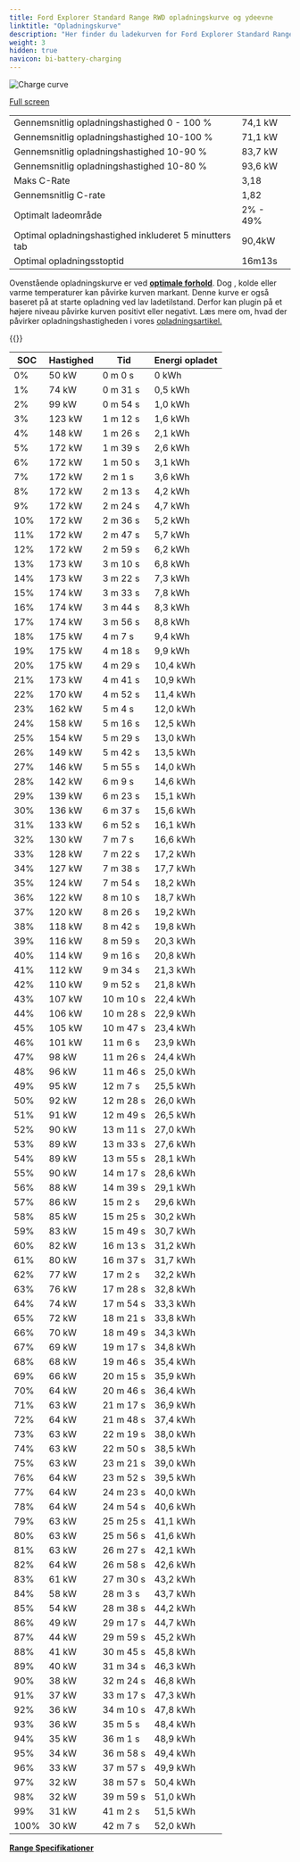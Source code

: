 ```yaml
---
title: Ford Explorer Standard Range RWD opladningskurve og ydeevne
linktitle: "Opladningskurve"
description: "Her finder du ladekurven for Ford Explorer Standard Range RWD."
weight: 3
hidden: true
navicon: bi-battery-charging
---
```

<!-- markdownlint-disable MD033 -->
<img src="/images/models/ford/explorer/explorer_standard_range_rwd/chargingcurve.svg" alt="Charge curve" class="img-fluid">

[Full screen](/images/models/ford/explorer/explorer_standard_range_rwd/chargingcurve.svg)


<table class="table table-striped border">
<tbody>
<tr>
<td>Gennemsnitlig opladningshastighed 0 - 100 %</td><td>74,1 kW</td>
</tr>
<tr>
<td>Gennemsnitlig opladningshastighed 10-100 %</td><td>71,1 kW</td>
</tr>
<tr>
<td>Gennemsnitlig opladningshastighed 10-90 %</td><td>83,7 kW</td>
</tr>
<tr>
<td>Gennemsnitlig opladningshastighed 10-80 %</td><td>93,6 kW</td>
</tr>
<tr>
<td>Maks C-Rate</td><td>3,18</td>
</tr>
<tr>
<td>Gennemsnitlig C-rate</td><td>1,82</td>
</tr>
<tr>
<td>Optimalt ladeområde</td><td>2% - 49%</td>
</tr>
<tr>
<td>Optimal opladningshastighed inkluderet 5 minutters tab</td><td>90,4kW</td>
</tr>
<tr>
<td>Optimal opladningsstoptid</td><td>16m13s</td>
</tr>
</tbody>
</table>


Ovenstående opladningskurve er ved **[optimale forhold](../../../../../technology/battery/charging/#temperatur)**. Dog , kolde eller varme temperaturer kan påvirke kurven markant. Denne kurve er også baseret på at starte opladning ved lav ladetilstand. Derfor kan plugin på et højere niveau påvirke kurven positivt eller negativt. Læs mere om, hvad der påvirker opladningshastigheden i vores [opladningsartikel.](../../../../../technology/battery/charging/)


{{<evkxdisplayaddarticle />}}
<table class="table table-striped border">
<thead>
<tr><th>SOC</th><th>Hastighed</th><th>Tid</th><th>Energi opladet</th></tr>
</thead>
<tbody>
<tr>
<td>0%</td><td>50 kW</td><td> 0 m 0 s </td><td>0 kWh </td>
</tr>
<tr>
<td>1%</td><td>74 kW</td><td> 0 m 31 s </td><td>0,5 kWh </td>
</tr>
<tr>
<td>2%</td><td>99 kW</td><td> 0 m 54 s </td><td>1,0 kWh </td>
</tr>
<tr>
<td>3%</td><td>123 kW</td><td> 1 m 12 s </td><td>1,6 kWh </td>
</tr>
<tr>
<td>4%</td><td>148 kW</td><td> 1 m 26 s </td><td>2,1 kWh </td>
</tr>
<tr>
<td>5%</td><td>172 kW</td><td> 1 m 39 s </td><td>2,6 kWh </td>
</tr>
<tr>
<td>6%</td><td>172 kW</td><td> 1 m 50 s </td><td>3,1 kWh </td>
</tr>
<tr>
<td>7%</td><td>172 kW</td><td> 2 m 1 s </td><td>3,6 kWh </td>
</tr>
<tr>
<td>8%</td><td>172 kW</td><td> 2 m 13 s </td><td>4,2 kWh </td>
</tr>
<tr>
<td>9%</td><td>172 kW</td><td> 2 m 24 s </td><td>4,7 kWh </td>
</tr>
<tr>
<td>10%</td><td>172 kW</td><td> 2 m 36 s </td><td>5,2 kWh </td>
</tr>
<tr>
<td>11%</td><td>172 kW</td><td> 2 m 47 s </td><td>5,7 kWh </td>
</tr>
<tr>
<td>12%</td><td>172 kW</td><td> 2 m 59 s </td><td>6,2 kWh </td>
</tr>
<tr>
<td>13%</td><td>173 kW</td><td> 3 m 10 s </td><td>6,8 kWh </td>
</tr>
<tr>
<td>14%</td><td>173 kW</td><td> 3 m 22 s </td><td>7,3 kWh </td>
</tr>
<tr>
<td>15%</td><td>174 kW</td><td> 3 m 33 s </td><td>7,8 kWh </td>
</tr>
<tr>
<td>16%</td><td>174 kW</td><td> 3 m 44 s </td><td>8,3 kWh </td>
</tr>
<tr>
<td>17%</td><td>174 kW</td><td> 3 m 56 s </td><td>8,8 kWh </td>
</tr>
<tr>
<td>18%</td><td>175 kW</td><td> 4 m 7 s </td><td>9,4 kWh </td>
</tr>
<tr>
<td>19%</td><td>175 kW</td><td> 4 m 18 s </td><td>9,9 kWh </td>
</tr>
<tr>
<td>20%</td><td>175 kW</td><td> 4 m 29 s </td><td>10,4 kWh </td>
</tr>
<tr>
<td>21%</td><td>173 kW</td><td> 4 m 41 s </td><td>10,9 kWh </td>
</tr>
<tr>
<td>22%</td><td>170 kW</td><td> 4 m 52 s </td><td>11,4 kWh </td>
</tr>
<tr>
<td>23%</td><td>162 kW</td><td> 5 m 4 s </td><td>12,0 kWh </td>
</tr>
<tr>
<td>24%</td><td>158 kW</td><td> 5 m 16 s </td><td>12,5 kWh </td>
</tr>
<tr>
<td>25%</td><td>154 kW</td><td> 5 m 29 s </td><td>13,0 kWh </td>
</tr>
<tr>
<td>26%</td><td>149 kW</td><td> 5 m 42 s </td><td>13,5 kWh </td>
</tr>
<tr>
<td>27%</td><td>146 kW</td><td> 5 m 55 s </td><td>14,0 kWh </td>
</tr>
<tr>
<td>28%</td><td>142 kW</td><td> 6 m 9 s </td><td>14,6 kWh </td>
</tr>
<tr>
<td>29%</td><td>139 kW</td><td> 6 m 23 s </td><td>15,1 kWh </td>
</tr>
<tr>
<td>30%</td><td>136 kW</td><td> 6 m 37 s </td><td>15,6 kWh </td>
</tr>
<tr>
<td>31%</td><td>133 kW</td><td> 6 m 52 s </td><td>16,1 kWh </td>
</tr>
<tr>
<td>32%</td><td>130 kW</td><td> 7 m 7 s </td><td>16,6 kWh </td>
</tr>
<tr>
<td>33%</td><td>128 kW</td><td> 7 m 22 s </td><td>17,2 kWh </td>
</tr>
<tr>
<td>34%</td><td>127 kW</td><td> 7 m 38 s </td><td>17,7 kWh </td>
</tr>
<tr>
<td>35%</td><td>124 kW</td><td> 7 m 54 s </td><td>18,2 kWh </td>
</tr>
<tr>
<td>36%</td><td>122 kW</td><td> 8 m 10 s </td><td>18,7 kWh </td>
</tr>
<tr>
<td>37%</td><td>120 kW</td><td> 8 m 26 s </td><td>19,2 kWh </td>
</tr>
<tr>
<td>38%</td><td>118 kW</td><td> 8 m 42 s </td><td>19,8 kWh </td>
</tr>
<tr>
<td>39%</td><td>116 kW</td><td> 8 m 59 s </td><td>20,3 kWh </td>
</tr>
<tr>
<td>40%</td><td>114 kW</td><td> 9 m 16 s </td><td>20,8 kWh </td>
</tr>
<tr>
<td>41%</td><td>112 kW</td><td> 9 m 34 s </td><td>21,3 kWh </td>
</tr>
<tr>
<td>42%</td><td>110 kW</td><td> 9 m 52 s </td><td>21,8 kWh </td>
</tr>
<tr>
<td>43%</td><td>107 kW</td><td> 10 m 10 s </td><td>22,4 kWh </td>
</tr>
<tr>
<td>44%</td><td>106 kW</td><td> 10 m 28 s </td><td>22,9 kWh </td>
</tr>
<tr>
<td>45%</td><td>105 kW</td><td> 10 m 47 s </td><td>23,4 kWh </td>
</tr>
<tr>
<td>46%</td><td>101 kW</td><td> 11 m 6 s </td><td>23,9 kWh </td>
</tr>
<tr>
<td>47%</td><td>98 kW</td><td> 11 m 26 s </td><td>24,4 kWh </td>
</tr>
<tr>
<td>48%</td><td>96 kW</td><td> 11 m 46 s </td><td>25,0 kWh </td>
</tr>
<tr>
<td>49%</td><td>95 kW</td><td> 12 m 7 s </td><td>25,5 kWh </td>
</tr>
<tr>
<td>50%</td><td>92 kW</td><td> 12 m 28 s </td><td>26,0 kWh </td>
</tr>
<tr>
<td>51%</td><td>91 kW</td><td> 12 m 49 s </td><td>26,5 kWh </td>
</tr>
<tr>
<td>52%</td><td>90 kW</td><td> 13 m 11 s </td><td>27,0 kWh </td>
</tr>
<tr>
<td>53%</td><td>89 kW</td><td> 13 m 33 s </td><td>27,6 kWh </td>
</tr>
<tr>
<td>54%</td><td>89 kW</td><td> 13 m 55 s </td><td>28,1 kWh </td>
</tr>
<tr>
<td>55%</td><td>90 kW</td><td> 14 m 17 s </td><td>28,6 kWh </td>
</tr>
<tr>
<td>56%</td><td>88 kW</td><td> 14 m 39 s </td><td>29,1 kWh </td>
</tr>
<tr>
<td>57%</td><td>86 kW</td><td> 15 m 2 s </td><td>29,6 kWh </td>
</tr>
<tr>
<td>58%</td><td>85 kW</td><td> 15 m 25 s </td><td>30,2 kWh </td>
</tr>
<tr>
<td>59%</td><td>83 kW</td><td> 15 m 49 s </td><td>30,7 kWh </td>
</tr>
<tr>
<td>60%</td><td>82 kW</td><td> 16 m 13 s </td><td>31,2 kWh </td>
</tr>
<tr>
<td>61%</td><td>80 kW</td><td> 16 m 37 s </td><td>31,7 kWh </td>
</tr>
<tr>
<td>62%</td><td>77 kW</td><td> 17 m 2 s </td><td>32,2 kWh </td>
</tr>
<tr>
<td>63%</td><td>76 kW</td><td> 17 m 28 s </td><td>32,8 kWh </td>
</tr>
<tr>
<td>64%</td><td>74 kW</td><td> 17 m 54 s </td><td>33,3 kWh </td>
</tr>
<tr>
<td>65%</td><td>72 kW</td><td> 18 m 21 s </td><td>33,8 kWh </td>
</tr>
<tr>
<td>66%</td><td>70 kW</td><td> 18 m 49 s </td><td>34,3 kWh </td>
</tr>
<tr>
<td>67%</td><td>69 kW</td><td> 19 m 17 s </td><td>34,8 kWh </td>
</tr>
<tr>
<td>68%</td><td>68 kW</td><td> 19 m 46 s </td><td>35,4 kWh </td>
</tr>
<tr>
<td>69%</td><td>66 kW</td><td> 20 m 15 s </td><td>35,9 kWh </td>
</tr>
<tr>
<td>70%</td><td>64 kW</td><td> 20 m 46 s </td><td>36,4 kWh </td>
</tr>
<tr>
<td>71%</td><td>63 kW</td><td> 21 m 17 s </td><td>36,9 kWh </td>
</tr>
<tr>
<td>72%</td><td>64 kW</td><td> 21 m 48 s </td><td>37,4 kWh </td>
</tr>
<tr>
<td>73%</td><td>63 kW</td><td> 22 m 19 s </td><td>38,0 kWh </td>
</tr>
<tr>
<td>74%</td><td>63 kW</td><td> 22 m 50 s </td><td>38,5 kWh </td>
</tr>
<tr>
<td>75%</td><td>63 kW</td><td> 23 m 21 s </td><td>39,0 kWh </td>
</tr>
<tr>
<td>76%</td><td>64 kW</td><td> 23 m 52 s </td><td>39,5 kWh </td>
</tr>
<tr>
<td>77%</td><td>64 kW</td><td> 24 m 23 s </td><td>40,0 kWh </td>
</tr>
<tr>
<td>78%</td><td>64 kW</td><td> 24 m 54 s </td><td>40,6 kWh </td>
</tr>
<tr>
<td>79%</td><td>63 kW</td><td> 25 m 25 s </td><td>41,1 kWh </td>
</tr>
<tr>
<td>80%</td><td>63 kW</td><td> 25 m 56 s </td><td>41,6 kWh </td>
</tr>
<tr>
<td>81%</td><td>63 kW</td><td> 26 m 27 s </td><td>42,1 kWh </td>
</tr>
<tr>
<td>82%</td><td>64 kW</td><td> 26 m 58 s </td><td>42,6 kWh </td>
</tr>
<tr>
<td>83%</td><td>61 kW</td><td> 27 m 30 s </td><td>43,2 kWh </td>
</tr>
<tr>
<td>84%</td><td>58 kW</td><td> 28 m 3 s </td><td>43,7 kWh </td>
</tr>
<tr>
<td>85%</td><td>54 kW</td><td> 28 m 38 s </td><td>44,2 kWh </td>
</tr>
<tr>
<td>86%</td><td>49 kW</td><td> 29 m 17 s </td><td>44,7 kWh </td>
</tr>
<tr>
<td>87%</td><td>44 kW</td><td> 29 m 59 s </td><td>45,2 kWh </td>
</tr>
<tr>
<td>88%</td><td>41 kW</td><td> 30 m 45 s </td><td>45,8 kWh </td>
</tr>
<tr>
<td>89%</td><td>40 kW</td><td> 31 m 34 s </td><td>46,3 kWh </td>
</tr>
<tr>
<td>90%</td><td>38 kW</td><td> 32 m 24 s </td><td>46,8 kWh </td>
</tr>
<tr>
<td>91%</td><td>37 kW</td><td> 33 m 17 s </td><td>47,3 kWh </td>
</tr>
<tr>
<td>92%</td><td>36 kW</td><td> 34 m 10 s </td><td>47,8 kWh </td>
</tr>
<tr>
<td>93%</td><td>36 kW</td><td> 35 m 5 s </td><td>48,4 kWh </td>
</tr>
<tr>
<td>94%</td><td>35 kW</td><td> 36 m 1 s </td><td>48,9 kWh </td>
</tr>
<tr>
<td>95%</td><td>34 kW</td><td> 36 m 58 s </td><td>49,4 kWh </td>
</tr>
<tr>
<td>96%</td><td>33 kW</td><td> 37 m 57 s </td><td>49,9 kWh </td>
</tr>
<tr>
<td>97%</td><td>32 kW</td><td> 38 m 57 s </td><td>50,4 kWh </td>
</tr>
<tr>
<td>98%</td><td>32 kW</td><td> 39 m 59 s </td><td>51,0 kWh </td>
</tr>
<tr>
<td>99%</td><td>31 kW</td><td> 41 m 2 s </td><td>51,5 kWh </td>
</tr>
<tr>
<td>100%</td><td>30 kW</td><td> 42 m 7 s </td><td>52,0 kWh </td>
</tr>
</tbody>
</table>

<div class="mt-3 mb-3">
<a href="../rangeandconsumption/" class="text-decoration-none text-black">
<strong><i class="bi-arrow-left"></i> Range </strong>
</a>
<a href="../specifications/" class="text-decoration-none text-black float-end">
<strong>Specifikationer <i class="bi-arrow-right"></i></strong>
</a>
</div>
